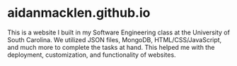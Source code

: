 # aidanmacklen.github.io

This is a website I built in my Software Engineering class at the University of South Carolina.
We utilized JSON files, MongoDB, HTML/CSS/JavaScript, and much more to complete the tasks at hand.
This helped me with the deployment, customization, and functionality of websites.
